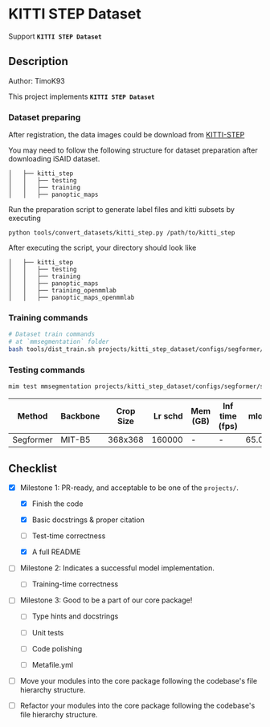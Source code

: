 # KITTI STEP Dataset

Support **`KITTI STEP Dataset`**

## Description

Author: TimoK93

This project implements **`KITTI STEP Dataset`**

### Dataset preparing

After registration, the data images could be download from [KITTI-STEP](http://www.cvlibs.net/datasets/kitti/eval_step.php)

You may need to follow the following structure for dataset preparation after downloading iSAID dataset.

```
│   ├── kitti_step
│   │   ├── testing
│   │   ├── training
│   │   ├── panoptic_maps
```

Run the preparation script to generate label files and kitti subsets by executing

```shell
python tools/convert_datasets/kitti_step.py /path/to/kitti_step
```

After executing the script, your directory should look like

```
│   ├── kitti_step
│   │   ├── testing
│   │   ├── training
│   │   ├── panoptic_maps
│   │   ├── training_openmmlab
│   │   ├── panoptic_maps_openmmlab
```

### Training commands

```bash
# Dataset train commands
# at `mmsegmentation` folder
bash tools/dist_train.sh projects/kitti_step_dataset/configs/segformer/segformer_mit-b5_368x368_160k_kittistep.py 8
```

### Testing commands

```bash
mim test mmsegmentation projects/kitti_step_dataset/configs/segformer/segformer_mit-b5_368x368_160k_kittistep.py --work-dir work_dirs/segformer_mit-b5_368x368_160k_kittistep --checkpoint ${CHECKPOINT_PATH} --eval mIoU
```

| Method    | Backbone | Crop Size | Lr schd | Mem (GB) | Inf time (fps) |  mIoU | mIoU(ms+flip) | config                                                                 | model                                                                                                                                                                              | log                                                                                                                                                                          |
| --------- | -------- | --------- | ------: | -------- | -------------- | ----: | ------------: | ---------------------------------------------------------------------- | ---------------------------------------------------------------------------------------------------------------------------------------------------------------------------------- | ---------------------------------------------------------------------------------------------------------------------------------------------------------------------------- |
| Segformer | MIT-B5   | 368x368   |  160000 | -        | -              | 65.05 |             - | [config](configs/segformer/segformer_mit-b5_368x368_160k_kittistep.py) | [model](https://download.openmmlab.com/mmsegmentation/v0.5/segformer/segformer_mit-b5_368x368_160k_kittistep/segformer_mit-b5_368x368_160k_kittistep_20230506_103002-20797496.pth) | [log](https://download.openmmlab.com/mmsegmentation/v0.5/segformer/segformer_mit-b5_368x368_160k_kittistep/segformer_mit-b5_368x368_160k_kittistep_20230506_103002.log.json) |

## Checklist

- [x] Milestone 1: PR-ready, and acceptable to be one of the `projects/`.

  - [x] Finish the code

  - [x] Basic docstrings & proper citation

  - [ ] Test-time correctness

  - [x] A full README

- [ ] Milestone 2: Indicates a successful model implementation.

  - [ ] Training-time correctness

- [ ] Milestone 3: Good to be a part of our core package!

  - [ ] Type hints and docstrings

  - [ ] Unit tests

  - [ ] Code polishing

  - [ ] Metafile.yml

- [ ] Move your modules into the core package following the codebase's file hierarchy structure.

- [ ] Refactor your modules into the core package following the codebase's file hierarchy structure.
